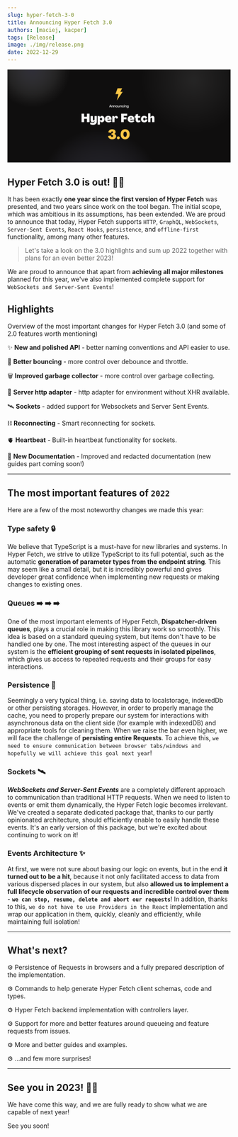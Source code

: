 ```yaml
---
slug: hyper-fetch-3-0
title: Announcing Hyper Fetch 3.0
authors: [maciej, kacper]
tags: [Release]
image: ./img/release.png
date: 2022-12-29
---
```


![Hyper Fetch 3.0](./img/release.png)

## Hyper Fetch 3.0 is out! 🎉🎉

It has been exactly **one year since the first version of Hyper Fetch** was presented, and two years since work on the
tool began. The initial scope, which was ambitious in its assumptions, has been extended. We are proud to announce that
today, Hyper Fetch supports `HTTP`, `GraphQL`, `WebSockets`, `Server-Sent Events`, `React Hooks`, `persistence`, and
`offline-first` functionality, among many other features.

> Let's take a look on the 3.0 highlights and sum up 2022 together with plans for an even better 2023!

<!--truncate-->

We are proud to announce that apart from **achieving all major milestones** planned for this year, we've also
implemented complete support for `WebSockets and Server-Sent Events`!

## Highlights

Overview of the most important changes for Hyper Fetch 3.0 (and some of 2.0 features worth mentioning)

✨ **New and polished API** - better naming conventions and API easier to use.

🏏 **Better bouncing** - more control over debounce and throttle.

🗑️ **Improved garbage collector** - more control over garbage collecting.

📡 **Server http adapter** - http adapter for environment without XHR available.

🛰️ **Sockets** - added support for Websockets and Server Sent Events.

⛓️ **Reconnecting** - Smart reconnecting for sockets.

🫀 **Heartbeat** - Built-in heartbeat functionality for sockets.

🎊 **New Documentation** - Improved and redacted documentation (new guides part coming soon!)

---

## The most important features of `2022`

Here are a few of the most noteworthy changes we made this year:

### Type safety 🔒

We believe that TypeScript is a must-have for new libraries and systems. In Hyper Fetch, we strive to utilize TypeScript
to its full potential, such as the automatic **generation of parameter types from the endpoint string**. This may seem
like a small detail, but it is incredibly powerful and gives developer great confidence when implementing new requests
or making changes to existing ones.

<!-- [**Read More**](/docs/guides/typescript/url-parameters) -->

### Queues ➡️ ➡️ ➡️

One of the most important elements of Hyper Fetch, **Dispatcher-driven queues**, plays a crucial role in making this
library work so smoothly. This idea is based on a standard queuing system, but items don't have to be handled one by
one. The most interesting aspect of the queues in our system is the **efficient grouping of sent requests in isolated
pipelines**, which gives us access to repeated requests and their groups for easy interactions.

<!-- [**Read More**](/docs/guides/advanced/queueing) -->

### Persistence 💎

Seemingly a very typical thing, i.e. saving data to localstorage, indexedDb or other persisting storages. However, in
order to properly manage the cache, you need to properly prepare our system for interactions with asynchronous data on
the client side (for example with indexedDB) and appropriate tools for cleaning them. When we raise the bar even higher,
we will face the challenge of **persisting entire Requests**. To achieve this,
`we need to ensure communication between browser tabs/windows and hopefully we will achieve this goal next year`!

<!-- [**Read More**](/docs/guides/advanced/persistence) -->

### Sockets 🛰️

**_WebSockets and Server-Sent Events_** are a completely different approach to communication than traditional HTTP
requests. When we need to listen to events or emit them dynamically, the Hyper Fetch logic becomes irrelevant. We've
created a separate dedicated package that, thanks to our partly opinionated architecture, should efficiently enable to
easily handle these events. It's an early version of this package, but we're excited about continuing to work on it!

<!-- [**Read More**](/docs/sockets/overview) -->

### Events Architecture ✨

At first, we were not sure about basing our logic on events, but in the end **it turned out to be a hit**, because it
not only facilitated access to data from various dispersed places in our system, but also **allowed us to implement a
full lifecycle observation of our requests and incredible control over them** -
**`we can stop, resume, delete and abort our requests`**! In addition, thanks to this,
`we do not have to use Providers in the React` implementation and wrap our application in them, quickly, cleanly and
efficiently, while maintaining full isolation!

<!-- [**Read More**](/docs/core/overview#full-flow) -->

---

## What's next?

⚙️ Persistence of Requests in browsers and a fully prepared description of the implementation.

⚙️ Commands to help generate Hyper Fetch client schemas, code and types.

⚙️ Hyper Fetch backend implementation with controllers layer.

⚙️ Support for more and better features around queueing and feature requests from issues.

⚙️ More and better guides and examples.

⚙️ ...and few more surprises!

---

## See you in 2023! 🎉🎉

We have come this way, and we are fully ready to show what we are capable of next year!

See you soon!
